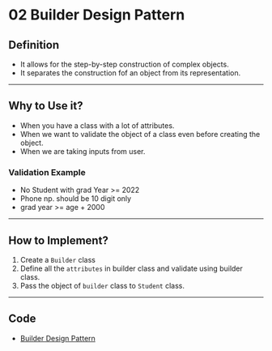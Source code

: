 # 02 Builder Design Pattern

## Definition

- It allows for the step-by-step construction of complex objects.
- It separates the construction fof an object from its representation.

---
## Why to Use it?

- When you have a class with a lot of attributes.
- When we want to validate the object of a class even before creating the object.
- When we are taking inputs from user.

### Validation Example

- No Student with grad Year >= 2022
- Phone np. should be 10 digit only
- grad year >= age + 2000

---
## How to Implement?

1. Create a `Builder` class
2. Define all the `attributes` in builder class and validate using builder class.
3. Pass the object of `builder` class to `Student` class.

---
## Code

- [Builder Design Pattern](https://github.com/abhishek-devani/java-concepts/tree/main/src/designPatterns/builder)
